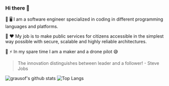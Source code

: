 ### Hi there 👋

📱 🖥 I am a software engineer specialized in coding in different programming languages and platforms. 

🌱 ♥ My job is to make public services for citizens accessible in the simplest way possible with secure, scalable and highly reliable architectures.  

🚀 ⚡ In my spare time I am a maker and a drone pilot 😅

> The innovation distinguishes between leader and a follower! - Steve Jobs

![grausof's github stats](https://github-readme-stats.vercel.app/api?username=grausof&hide=contribs,prs&show_icons=true&hide_border=true&title_color=000)
![Top Langs](https://github-readme-stats.vercel.app/api/top-langs/?username=grausof&layout=compact&hide_border=true)
